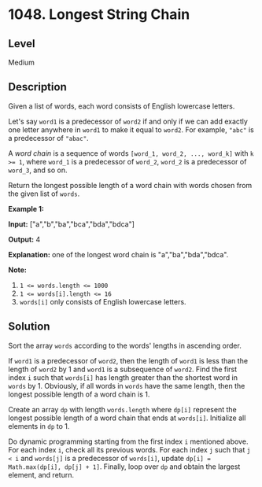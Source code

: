 # 1048. Longest String Chain
## Level
Medium

## Description
Given a list of words, each word consists of English lowercase letters.

Let's say `word1` is a predecessor of `word2` if and only if we can add exactly one letter anywhere in `word1` to make it equal to `word2`. For example, `"abc"` is a predecessor of `"abac"`.

A *word chain* is a sequence of words `[word_1, word_2, ..., word_k]` with `k >= 1`, where `word_1` is a predecessor of `word_2`, `word_2` is a predecessor of `word_3`, and so on.

Return the longest possible length of a word chain with words chosen from the given list of `words`.

**Example 1:**

**Input:** ["a","b","ba","bca","bda","bdca"]

**Output:** 4

**Explanation:** one of the longest word chain is "a","ba","bda","bdca".

**Note:**

1. `1 <= words.length <= 1000`
2. `1 <= words[i].length <= 16`
3. `words[i]` only consists of English lowercase letters.

## Solution
Sort the array `words` according to the words' lengths in ascending order.

If `word1` is a predecessor of `word2`, then the length of `word1` is less than the length of `word2` by 1 and `word1` is a subsequence of `word2`. Find the first index `i` such that `words[i]` has length greater than the shortest word in `words` by 1. Obviously, if all words in `words` have the same length, then the longest possible length of a word chain is 1.

Create an array `dp` with length `words.length` where `dp[i]` represent the longest possible length of a word chain that ends at `words[i]`. Initialize all elements in `dp` to 1.

Do dynamic programming starting from the first index `i` mentioned above. For each index `i`, check all its previous words. For each index `j` such that `j < i` and `words[j]` is a predecessor of `words[i]`, update `dp[i] = Math.max(dp[i], dp[j] + 1]`. Finally, loop over `dp` and obtain the largest element, and return.
